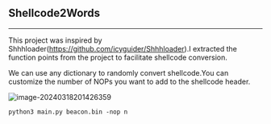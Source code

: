 ## Shellcode2Words

------

This project was inspired by Shhhloader(https://github.com/icyguider/Shhhloader).I extracted the function points from the project to facilitate shellcode conversion.

We can use any dictionary to randomly convert shellcode.You can customize the number of NOPs you want to add to the shellcode header.

![image-20240318201426359](C:\Users\j\AppData\Roaming\Typora\typora-user-images\image-20240318201426359.png)

```
python3 main.py beacon.bin -nop n 
```

